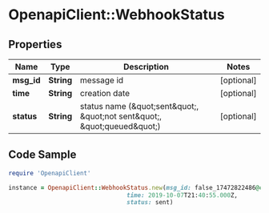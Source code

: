 # OpenapiClient::WebhookStatus

## Properties

Name | Type | Description | Notes
------------ | ------------- | ------------- | -------------
**msg_id** | **String** | message id | [optional] 
**time** | **String** | creation date | [optional] 
**status** | **String** | status name (\&quot;sent\&quot;, \&quot;not sent\&quot;, \&quot;queued\&quot;) | [optional] 

## Code Sample

```ruby
require 'OpenapiClient'

instance = OpenapiClient::WebhookStatus.new(msg_id: false_17472822486@c.us_DF38E6A25B42CC8CCE57EC40F,
                                 time: 2019-10-07T21:40:55.000Z,
                                 status: sent)
```


